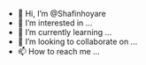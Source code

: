 - 👋 Hi, I’m @Shafinhoyare
- 👀 I’m interested in ...
- 🌱 I’m currently learning ...
- 💞️ I’m looking to collaborate on ...
- 📫 How to reach me ...

<!---
Shafinhoyare/Shafinhoyare is a ✨ special ✨ repository because its `README.md` (this file) appears on your GitHub profile.
You can click the Preview link to take a look at your changes.
--->
